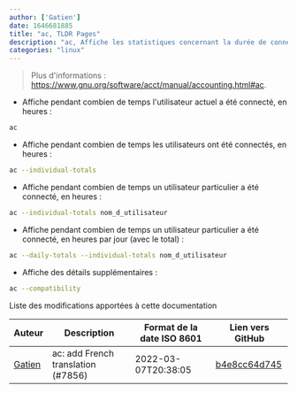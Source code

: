 ```yaml
---
author: ['Gatien']
date: 1646681885
title: "ac, TLDR Pages"
description: "ac, Affiche les statistiques concernant la durée de connexion des utilisateurs."
categories: "linux"
---
```

> Plus d'informations : <https://www.gnu.org/software/acct/manual/accounting.html#ac>.

- Affiche pendant combien de temps l'utilisateur actuel a été connecté, en heures :

```bash
ac
```

- Affiche pendant combien de temps les utilisateurs ont été connectés, en heures :

```bash
ac --individual-totals
```

- Affiche pendant combien de temps un utilisateur particulier a été connecté, en heures :

```bash
ac --individual-totals nom_d_utilisateur
```

- Affiche pendant combien de temps un utilisateur particulier a été connecté, en heures par jour (avec le total) :

```bash
ac --daily-totals --individual-totals nom_d_utilisateur
```

- Affiche des détails supplémentaires :

```bash
ac --compatibility
```
Liste des modifications apportées à cette documentation


Auteur | Description | Format de la date ISO 8601 | Lien vers GitHub
------|-----|-----|-----
[Gatien](mailto:Gatien.vilain@outlook.fr) | ac: add French translation (#7856) | 2022-03-07T20:38:05 | [b4e8cc64d745](https://github.com/tldr-pages/tldr/commit/b4e8cc64d745b1c341862e4bc0a6994650410ab6)

